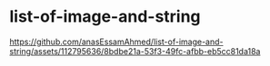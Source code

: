 # list-of-image-and-string




https://github.com/anasEssamAhmed/list-of-image-and-string/assets/112795636/8bdbe21a-53f3-49fc-afbb-eb5cc81da18a

